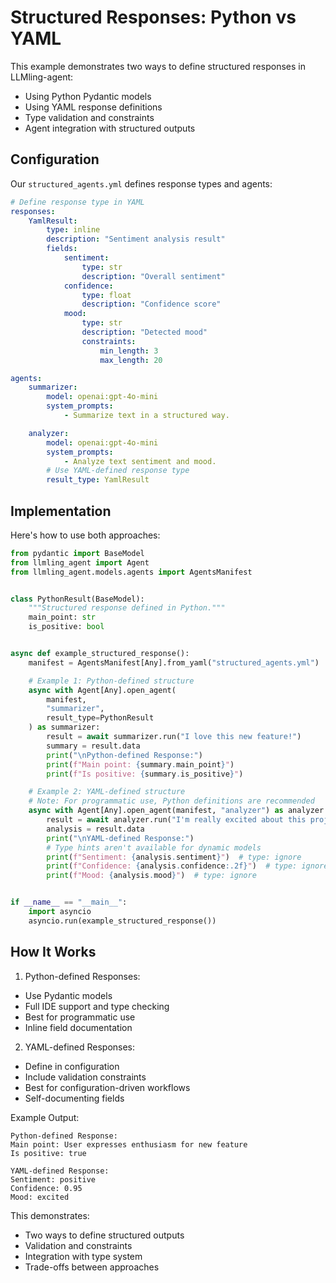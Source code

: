 # Structured Responses: Python vs YAML

This example demonstrates two ways to define structured responses in LLMling-agent:

- Using Python Pydantic models
- Using YAML response definitions
- Type validation and constraints
- Agent integration with structured outputs

## Configuration

Our `structured_agents.yml` defines response types and agents:

```yaml
# Define response type in YAML
responses:
    YamlResult:
        type: inline
        description: "Sentiment analysis result"
        fields:
            sentiment:
                type: str
                description: "Overall sentiment"
            confidence:
                type: float
                description: "Confidence score"
            mood:
                type: str
                description: "Detected mood"
                constraints:
                    min_length: 3
                    max_length: 20

agents:
    summarizer:
        model: openai:gpt-4o-mini
        system_prompts:
            - Summarize text in a structured way.

    analyzer:
        model: openai:gpt-4o-mini
        system_prompts:
            - Analyze text sentiment and mood.
        # Use YAML-defined response type
        result_type: YamlResult
```

## Implementation

Here's how to use both approaches:

```python
from pydantic import BaseModel
from llmling_agent import Agent
from llmling_agent.models.agents import AgentsManifest


class PythonResult(BaseModel):
    """Structured response defined in Python."""
    main_point: str
    is_positive: bool


async def example_structured_response():
    manifest = AgentsManifest[Any].from_yaml("structured_agents.yml")

    # Example 1: Python-defined structure
    async with Agent[Any].open_agent(
        manifest,
        "summarizer",
        result_type=PythonResult
    ) as summarizer:
        result = await summarizer.run("I love this new feature!")
        summary = result.data
        print("\nPython-defined Response:")
        print(f"Main point: {summary.main_point}")
        print(f"Is positive: {summary.is_positive}")

    # Example 2: YAML-defined structure
    # Note: For programmatic use, Python definitions are recommended
    async with Agent[Any].open_agent(manifest, "analyzer") as analyzer:
        result = await analyzer.run("I'm really excited about this project!")
        analysis = result.data
        print("\nYAML-defined Response:")
        # Type hints aren't available for dynamic models
        print(f"Sentiment: {analysis.sentiment}")  # type: ignore
        print(f"Confidence: {analysis.confidence:.2f}")  # type: ignore
        print(f"Mood: {analysis.mood}")  # type: ignore


if __name__ == "__main__":
    import asyncio
    asyncio.run(example_structured_response())
```

## How It Works

1. Python-defined Responses:

- Use Pydantic models
- Full IDE support and type checking
- Best for programmatic use
- Inline field documentation

2. YAML-defined Responses:

- Define in configuration
- Include validation constraints
- Best for configuration-driven workflows
- Self-documenting fields

Example Output:
```
Python-defined Response:
Main point: User expresses enthusiasm for new feature
Is positive: true

YAML-defined Response:
Sentiment: positive
Confidence: 0.95
Mood: excited
```

This demonstrates:

- Two ways to define structured outputs
- Validation and constraints
- Integration with type system
- Trade-offs between approaches
